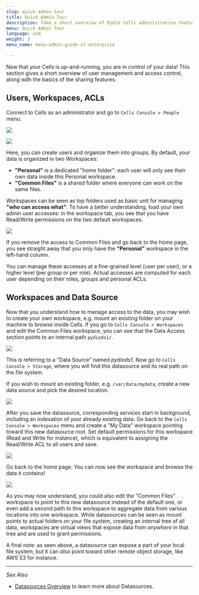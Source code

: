 ```yaml
---
slug: quick-admin-tour
title: Quick Admin Tour
description: Take a short overview of Pydio Cells administrative features for managing users, workspaces and permissions.
menu: Quick Admin Tour
language: und
weight: 3
menu_name: menu-admin-guide-v7-enterprise

---
```

Now that your Cells is up-and-running, you are in control of your data! This section gives a short overview of user management and access control, along with the basics of the sharing features.

## Users, Workspaces, ACLs

Connect to Cells as an administrator and go to `Cells Console > People` menu.

![](../images/1_quick_start/yourdata/cells_console.png)

![](../images/1_quick_start/yourdata/01-people.png)

Here, you can create users and organize them into groups. By default, your data is organized in two Workspaces: 
- **"Personal"** is a dedicated "home folder": each user will only see their own data inside this Personal workspace.
- **"Common Files"** is a shared folder where everyone can work on the same files.

Workspaces can be seen as top folders used as basic unit for managing **"who can access what"**. To have a better understanding, load your own admin user accesses: in the workspace tab, you see that you have Read/Write permissions on the two default workspaces.

![](../images/1_quick_start/yourdata/02-admin.png)

If you remove the access to Common Files and go back to the home page, you see straight away that you only have the **"Personal"** workspace in the left-hand column.

You can manage these accesses at a fine-grained level (user per user), or a higher level (per group or per role). Actual accesses are computed for each user depending on their roles, groups and personal ACLs.

## Workspaces and Data Source

Now that you understand how to manage access to the data, you may wish to create your own workspace, e.g. mount an existing folder on your machine to browse inside Cells. If you go to `Cells Console > Workspaces` and edit the Common Files workspace, you can see that the Data Access section points to an internal path `pydiods1/`.

![](../images/1_quick_start/yourdata/03-commonfiles.png)

This is referring to a "Data Source" named _pydiods1_. Now go to `Cells Console > Storage`, where you will find this datasource and its real path on the file system.

If you wish to mount an existing folder, e.g. `/var/data/mydata`, create a new data source and pick the desired location.

![](../images/1_quick_start/yourdata/04-datasource.png)

After you save the datasource, corresponding services start in background, including an indexation of your already existing data. Go back to the `Cells Console > Workspaces` menu and create a "My Data" workspace pointing toward this new datasource root. Set default permissions for this workspace (Read and Write for instance), which is equivalent to assigning the Read/Write ACL to all users and save.

![](../images/1_quick_start/yourdata/05-newws.png)

Go back to the home page. You can now see the workspace and browse the data it contains!

![](../images/1_quick_start/yourdata/06-mydata.png)

As you may now understand, you could also edit the "Common Files" workspace to point to this new datasource instead of the default one, or even add a second path to this workspace to aggregate data from various locations into one workspace. While datasources can be seen as mount points to actual folders on your file system, creating an internal tree of all data, workspaces are virtual views that expose data from _anywhere_ in that tree and are used to grant permissions.

A final note: as seen above, a datasource can expose a part of your local file system, but it can _also_ point toward other remote object storage, like AWS S3 for instance.

--------------
_See Also_

- [Datasources Overview](./datasources-overview) to learn more about Datasources.